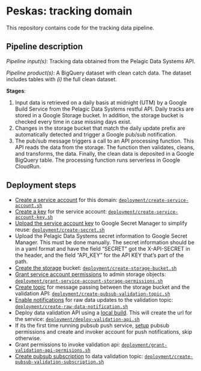 Peskas: tracking domain
================

This repository contains code for the tracking data pipeline.

## Pipeline description

*Pipeline input(s)*: Tracking data obtained from the Pelagic Data
Systems API.

*Pipeline product(s)*: A BigQuery dataset with clean catch data. The
dataset includes tables with *(i)* the full clean dataset.

**Stages**:

1.  Input data is retrieved on a daily basis at midnight (UTM) by a
    Google Build Service from the Pelagic Data Systems restful API.
    Daily tracks are stored in a Google Storage bucket. In addition, the
    storage bucket is checked every time in case missing days exist.
2.  Changes in the storage bucket that match the daily update prefix are
    automatically detected and trigger a Google pub/sub notification.
3.  The pub/sub message triggers a call to an API processing function.
    This API reads the data from the storage. The function then
    validates, cleans, and transforms, the data. Finally, the clean data
    is deposited in a Google BigQuery table. The processing function
    runs serverless in Google CloudRun.

## Deployment steps

  - [Create a service
    account](https://cloud.google.com/iam/docs/creating-managing-service-accounts)
    for this domain:
    [`deployment/create-service-account.sh`](deployment/create-service-account.sh)
  - [Create a
    key](https://cloud.google.com/iam/docs/creating-managing-service-account-keys)
    for the service account:
    [`deployment/create-service-account-key.sh`](deployment/create-service-account-key.sh)
  - [Upload the service account
    key](https://cloud.google.com/secret-manager/docs/creating-and-accessing-secrets#secretmanager-create-secret-cli)
    to Google Secret Manager to simplify reuse:
    [`deployment/create-secret.sh`](deployment/create-secret.sh)
  - Upload the Pelagic Data Systems secret information to Google Secret
    Manager. This must be done manually. The secret information should
    be in a yaml format and have the field “SECRET” got the X-API-SECRET
    in the header, and the field “API\_KEY” for the API KEY that’s part
    of the path.
  - [Create the
    storage](https://cloud.google.com/storage/docs/creating-buckets)
    bucket:
    [`deployment/create-storage-bucket.sh`](deployment/create-storage-bucket.sh)
  - [Grant service account
    permissions](https://cloud.google.com/iam/docs/creating-managing-service-accounts)
    to admin storage objects:
    [`deployment/grant-service-account-storage-permissions.sh`](deployment/grant-service-account-storage-permissions.sh)
  - [Create topic](https://cloud.google.com/pubsub/docs/admin) for
    message passing between the storage bucket and the validation API:
    [`deployment/create-pubsub-validation-topic.sh`](deployment/create-pubsub-validation-topic.sh)
  - [Enable
    notifications](https://cloud.google.com/storage/docs/gsutil/commands/notification)
    for raw data updates to the validation topic:
    [`deployment/create-raw-data-notification.sh`](deployment/create-raw-data-notification.sh)
  - Deploy data validation API using a [local
    build](https://cloud.google.com/cloud-build/docs/build-debug-locally).
    This will create the url for the service:
    [`deployment/deploy-validation-api.sh`](deployment/deploy-validation-api.sh)
  - If its the first time running pubsub push service,
    [setup](https://cloud.google.com/pubsub/docs/push) pubsub
    permissions and create and invoker account for push notifications,
    skip otherwise.
  - Grant permissions to invoke validation api:
    [`deployment/grant-validation-api-permisions.sh`](deployment/grant-validation-api-permisions.sh)
  - [Create pubsub
    subscription](https://cloud.google.com/pubsub/docs/admin#pubsub_create_pull_subscription-gcloud)
    to data validation topic:
    [`deployment/create-pubsub-validation-subscription.sh`](deployment/create-pubsub-validation-subscription.sh)
